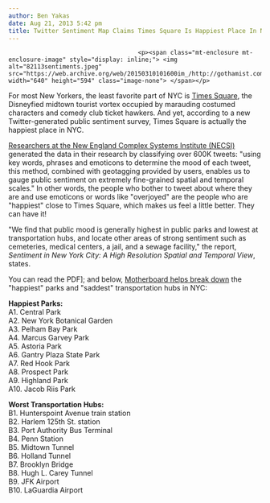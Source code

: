 ```yaml
---
author: Ben Yakas
date: Aug 21, 2013 5:42 pm
title: Twitter Sentiment Map Claims Times Square Is Happiest Place In NYC
---
```


	
										<p><span class="mt-enclosure mt-enclosure-image" style="display: inline;"> <img alt="82113sentiments.jpeg" src="https://web.archive.org/web/20150310101600im_/http://gothamist.com/attachments/byakas/82113sentiments.jpeg" width="640" height="594" class="image-none"> </span></p>

<p>For most New Yorkers, the least favorite part of NYC is <a href="https://web.archive.org/web/20150310101600/http://gothamist.com/tags/timessquare">Times Square</a>, the Disneyfied midtown tourist vortex occupied by marauding costumed characters and comedy club ticket hawkers. And yet, according to a new Twitter-generated public sentiment survey, Times Square is actually the happiest place in NYC.</p>

<p><a href="https://web.archive.org/web/20150310101600/http://www.necsi.edu/research/social/newyork/">Researchers at the New England Complex Systems Institute (NECSI)</a> generated the data in their research by classifying over 600K tweets: &quot;using key words, phrases and emoticons to determine the mood of each tweet, this method, combined with geotagging provided by users, enables us to gauge public sentiment on extremely fine-grained spatial and temporal scales.&quot; In other words, the people who bother to tweet about where they are and use emoticons or words like &quot;overjoyed&quot; are the people who are &quot;happiest&quot; close to Times Square, which makes us feel a little better. They can have it!</p>

<p>&quot;We find that public mood is generally highest in public parks and lowest at transportation hubs, and locate other areas of strong sentiment such as cemeteries, medical centers, a jail, and a sewage facility,&quot; the report, <em>Sentiment in New York City: A High Resolution Spatial and Temporal View</em>, states. </p>

<p>You can read the <whole report="" here="" [a="" href="http://necsi.edu/research/social/newyork/newyorksentiment.pdf">PDF]; and below, <a href="https://web.archive.org/web/20150310101600/http://motherboard.vice.com/blog/a-map-of-the-saddest-and-happiest-places-in-new-york-city-according-twitter">Motherboard helps break down</a> the &quot;happiest&quot; parks and &quot;saddest&quot; transportation hubs in NYC:</whole></p>

<p><strong>Happiest Parks:</strong><br>
A1. Central Park<br>
A2. New York Botanical Garden<br>
A3. Pelham Bay Park<br>
A4. Marcus Garvey Park<br>
A5. Astoria Park<br>
A6. Gantry Plaza State Park<br>
A7. Red Hook Park<br>
A8. Prospect Park<br>
A9. Highland Park<br>
A10. Jacob Riis Park</p>

<p><strong>Worst Transportation Hubs:</strong><br>
B1. Hunterspoint Avenue train station<br>
B2. Harlem 125th St. station<br>
B3. Port Authority Bus Terminal<br>
B4. Penn Station<br>
B5. Midtown Tunnel<br>
B6. Holland Tunnel<br>
B7. Brooklyn Bridge<br>
B8. Hugh L. Carey Tunnel<br>
B9. JFK Airport<br>
B10. LaGuardia Airport</p>					
										
									
				